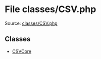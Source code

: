 File classes/CSV.php
=========

Source: [classes/CSV.php](https://github.com/PrestaShop/PrestaShop/blob/1.6.0.7/classes/CSV.php)


Classes
-------

* [CSVCore](class.CSVCore.md)

